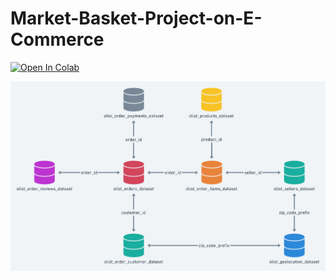 # Market-Basket-Project-on-E-Commerce

[![Open In Colab](https://colab.research.google.com/assets/colab-badge.svg)](https://colab.research.google.com/github/CatchGem/Market-Basket-Project-on-E-Commerce-/blob/main/Market_Basket.ipynb)

![schema.png](https://raw.githubusercontent.com/CatchGem/Market-Basket-Project-on-E-Commerce-/main/schema.png)
